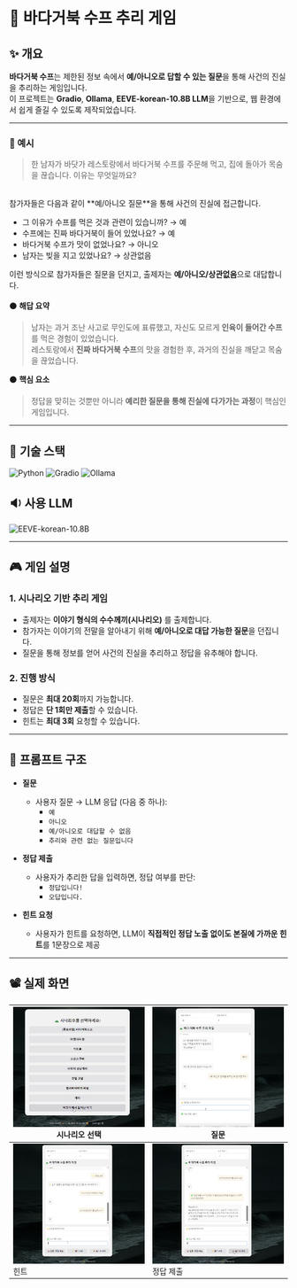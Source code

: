 # 🐢 바다거북 수프 추리 게임
## ✨ 개요

**바다거북 수프**는 제한된 정보 속에서 **예/아니오로 답할 수 있는 질문**을 통해 사건의 진실을 추리하는 게임입니다.  </br> 
이 프로젝트는 **Gradio**, **Ollama**, **EEVE-korean-10.8B LLM**을 기반으로, 웹 환경에서 쉽게 즐길 수 있도록 제작되었습니다. </br> 

---

### 🙌 예시
> 한 남자가 바닷가 레스토랑에서 바다거북 수프를 주문해 먹고, 집에 돌아가 목숨을 끊습니다. 
이유는 무엇일까요?

</br> 
참가자들은 다음과 같이 **예/아니오 질문**을 통해 사건의 진실에 접근합니다.

- 그 이유가 수프를 먹은 것과 관련이 있습니까? → 예  
- 수프에는 진짜 바다거북이 들어 있었나요? → 예  
- 바다거북 수프가 맛이 없었나요? → 아니오  
- 남자는 빚을 지고 있었나요? → 상관없음

이런 방식으로 참가자들은 질문을 던지고, 출제자는 **예/아니오/상관없음**으로 대답합니다. </br> 
</br> 
⚫ **해답 요약**  
> 남자는 과거 조난 사고로 무인도에 표류했고, 자신도 모르게 **인육이 들어간 수프**를 먹은 경험이 있었습니다.  
레스토랑에서 **진짜 바다거북 수프**의 맛을 경험한 후, 과거의 진실을 깨닫고 목숨을 끊었습니다.

⚫ **핵심 요소**  
> 정답을 맞히는 것뿐만 아니라 **예리한 질문을 통해 진실에 다가가는 과정**이 핵심인 게임입니다.

---

## 🔧 기술 스택

![Python](https://img.shields.io/badge/Python-3776AB?style=flat-square&logo=python&logoColor=white)
![Gradio](https://img.shields.io/badge/Gradio-FFB300?style=flat-square&logo=gradio&logoColor=white)
![Ollama](https://img.shields.io/badge/Ollama-000000?style=flat-square)

## 🔉 사용 LLM
![EEVE-korean-10.8B](https://img.shields.io/badge/EEVE--korean--10.8B-FF69B4?style=flat-square)

---

## 🎮 게임 설명

### 1. 시나리오 기반 추리 게임

- 출제자는 **이야기 형식의 수수께끼(시나리오)** 를 출제합니다.
- 참가자는 이야기의 전말을 알아내기 위해 **예/아니오로 대답 가능한 질문**을 던집니다.
- 질문을 통해 정보를 얻어 사건의 진실을 추리하고 정답을 유추해야 합니다.

### 2. 진행 방식

- 질문은 **최대 20회**까지 가능합니다.
- 정답은 **단 1회만 제출**할 수 있습니다.
- 힌트는 **최대 3회** 요청할 수 있습니다.
---

## 🧩 프롬프트 구조

- **질문**
  - 사용자 질문 → LLM 응답 (다음 중 하나):
    - `예`
    - `아니오`
    - `예/아니오로 대답할 수 없음`
    - `추리와 관련 없는 질문입니다`

- **정답 제출**
  - 사용자가 추리한 답을 입력하면, 정답 여부를 판단:
    - `정답입니다!`
    - `오답입니다.`

- **힌트 요청**
  - 사용자가 힌트를 요청하면, LLM이 **직접적인 정답 노출 없이도 본질에 가까운 힌트**를 1문장으로 제공

---

## 📽️ 실제 화면
| <img src="./img/1.jpg" width="500"/><br>시나리오 선택 | <img src="./img/2.jpg" width="500"/><br>질문 |
|--------------------------------------------------------|------------------------------------------------|
| <img src="./img/3.jpg" width="500"/><br>힌트           | <img src="./img/4.jpg" width="500"/><br>정답 제출 |
